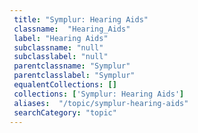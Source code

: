 ```yaml
--- 
 title: "Symplur: Hearing Aids" 
 classname:  "Hearing_Aids" 
 label: "Hearing Aids" 
 subclassname: "null" 
 subclasslabel: "null" 
 parentclassname: "Symplur" 
 parentclasslabel: "Symplur" 
 equalentCollections: [] 
 collections: ['Symplur: Hearing Aids']
 aliases:  "/topic/symplur-hearing-aids"  
 searchCategory: "topic" 
---
```

